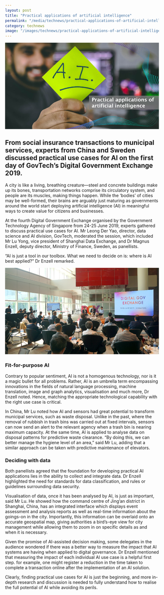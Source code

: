 ```yaml
---
layout: post
title: "Practical applications of artificial intelligence"
permalink: "/media/technews/practical-applications-of-artificial-intelligence"
category: technews
image: "/images/technews/practical-applications-of-artificial-intelligence-smart-nation-govtech-header.jpg"
---
```


![Practical applications of artificial intelligence](/images/technews/practical-applications-of-artificial-intelligence-smart-nation-govtech-header.jpg)

From social insurance transactions to municipal services, experts from China and Sweden discussed practical use cases for AI on the first day of GovTech’s Digital Government Exchange 2019.
---

A city is like a living, breathing creature—steel and concrete buildings make up its bones, transportation networks comprise its circulatory system, and people are its muscles, making things happen. While the ‘bodies’ of cities may be well-formed, their brains are arguably just maturing as governments around the world start deploying artificial intelligence (AI) in meaningful ways to create value for citizens and businesses.

At the fourth Digital Government Exchange organised by the Government Technology Agency of Singapore from 24-25 June 2019, experts gathered to discuss practical use cases for AI. Mr Leong Der Yao, director, data science and AI division, GovTech, moderated the session, which included Mr Lu Yong, vice president of Shanghai Data Exchange, and Dr Magnus Enzell, deputy director, Ministry of Finance, Sweden, as panellists.

“AI is just a tool in our toolbox. What we need to decide on is: where is AI best applied?” Dr Enzell remarked.

![Practical applications of artificial intelligence at DGX 2019](/images/technews/practical-applications-of-artificial-intelligence-part2.png)

### **Fit-for-purpose AI**

Contrary to popular sentiment, AI is not a homogenous technology, nor is it a magic bullet for all problems. Rather, AI is an umbrella term encompassing innovations in the fields of natural language processing, machine translation, image and graph analytics, visualisation and much more, Dr Enzell noted. Hence, matching the appropriate technological capability with the right use case is critical. 

In China, Mr Lu noted how AI and sensors had great potential to transform municipal services, such as waste disposal. Unlike in the past, where the removal of rubbish in trash bins was carried out at fixed intervals, sensors can now send an alert to the relevant agency when a trash bin is nearing maximum capacity. At the same time, AI is applied to analyse data on disposal patterns for predictive waste clearance. “By doing this, we can better manage the hygiene level of an area,” said Mr Lu, adding that a similar approach can be taken with predictive maintenance of elevators.

### **Deciding with data**

Both panellists agreed that the foundation for developing practical AI applications lies in the ability to collect and integrate data. Dr Enzell highlighted the need for standards for data classification, and rules or guidelines surrounding data security. 

Visualisation of data, once it has been analysed by AI, is just as important, said Mr Lu. He showed how the command centre of Jing’an district in Shanghai, China, has an integrated interface which displays event assessment and analysis reports as well as real-time information about the goings-on in the city. Importantly, this information can be overlaid onto an accurate geospatial map, giving authorities a bird’s-eye view for city management while allowing them to zoom in on specific details as and when it is necessary.

Given the promise of AI-assisted decision making, some delegates in the audience wondered if there was a better way to measure the impact that AI systems are having when applied to digital governance. Dr Enzell mentioned that measuring the impact of each individual AI use case is a helpful first step. for example, one might register a reduction in the time taken to complete a transaction online after the implementation of an AI solution.

Clearly, finding practical use cases for AI is just the beginning, and more in-depth research and discussion is needed to fully understand how to realise the full potential of AI while avoiding its perils.  

